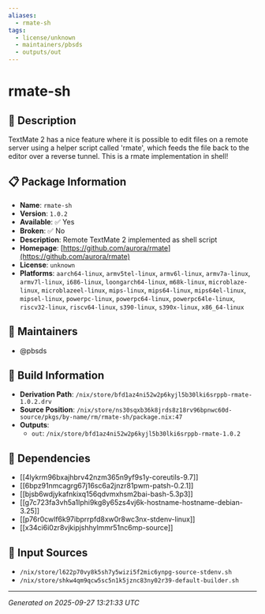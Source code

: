 ```yaml
---
aliases:
  - rmate-sh
tags:
  - license/unknown
  - maintainers/pbsds
  - outputs/out
---
```


# rmate-sh

## 📝 Description

TextMate 2 has a nice feature where it is possible to edit
files on a remote server using a helper script called 'rmate',
which feeds the file back to the editor over a reverse tunnel.
This is a rmate implementation in shell!


## 📋 Package Information

- **Name**: `rmate-sh`
- **Version**: `1.0.2`
- **Available**: ✅ Yes
- **Broken**: ✅ No
- **Description**: Remote TextMate 2 implemented as shell script
- **Homepage**: [https://github.com/aurora/rmate](https://github.com/aurora/rmate)
- **License**: `unknown`
- **Platforms**: `aarch64-linux`, `armv5tel-linux`, `armv6l-linux`, `armv7a-linux`, `armv7l-linux`, `i686-linux`, `loongarch64-linux`, `m68k-linux`, `microblaze-linux`, `microblazeel-linux`, `mips-linux`, `mips64-linux`, `mips64el-linux`, `mipsel-linux`, `powerpc-linux`, `powerpc64-linux`, `powerpc64le-linux`, `riscv32-linux`, `riscv64-linux`, `s390-linux`, `s390x-linux`, `x86_64-linux`
## 👥 Maintainers

- @pbsds


## 🔧 Build Information

- **Derivation Path**: `/nix/store/bfd1az4ni52w2p6kyjl5b30lki6srppb-rmate-1.0.2.drv`
- **Source Position**: `/nix/store/ns30sqxb36k8jrds8z18rv96bpnwc60d-source/pkgs/by-name/rm/rmate-sh/package.nix:47`
- **Outputs**:
  - `out`:  `/nix/store/bfd1az4ni52w2p6kyjl5b30lki6srppb-rmate-1.0.2`

## 🔗 Dependencies

- [[4lykrm96bxajhbrv42nzm365n9yf9s1y-coreutils-9.7]]
- [[6bpz91nmcagrg67j16sc6a2jnzr81pwm-patsh-0.2.1]]
- [[bjsb6wdjykafnkixq156qdvmxhsm2bai-bash-5.3p3]]
- [[g7c723fa3vh5a1lphi9kg8y65zs4vj6k-hostname-hostname-debian-3.25]]
- [[p76r0cwlf6k97ibprrpfd8xw0r8wc3nx-stdenv-linux]]
- [[x34ci6i0zr8vjkipjshhylmmr51nc6mp-source]]

## 📁 Input Sources

- `/nix/store/l622p70vy8k5sh7y5wizi5f2mic6ynpg-source-stdenv.sh`
- `/nix/store/shkw4qm9qcw5sc5n1k5jznc83ny02r39-default-builder.sh`

---
*Generated on 2025-09-27 13:21:33 UTC*
